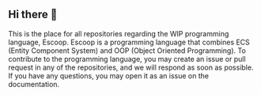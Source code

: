 ## Hi there 👋
This is the place for all repositories regarding the WIP programming language, Escoop. Escoop is a programming language that combines ECS (Entity Component System) and OOP (Object Oriented Programming).
To contribute to the programming language, you may create an issue or pull request in any of the repositories, and we will respond as soon as possible.
If you have any questions, you may open it as an issue on the documentation.

<!--

**Here are some ideas to get you started:**

🙋‍♀️ A short introduction - what is your organization all about?
🌈 Contribution guidelines - how can the community get involved?
👩‍💻 Useful resources - where can the community find your docs? Is there anything else the community should know?
🍿 Fun facts - what does your team eat for breakfast?
🧙 Remember, you can do mighty things with the power of [Markdown](https://docs.github.com/github/writing-on-github/getting-started-with-writing-and-formatting-on-github/basic-writing-and-formatting-syntax)
-->
